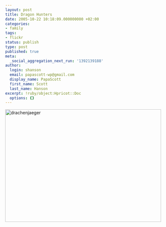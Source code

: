 ```yaml
---
layout: post
title: Dragon Hunters
date: 2005-10-22 10:18:09.000000000 +02:00
categories:
- family
tags:
- flickr
status: publish
type: post
published: true
meta:
  _social_aggregation_next_run: '1392139188'
author:
  login: shanson
  email: papascott-wp@gmail.com
  display_name: PapaScott
  first_name: Scott
  last_name: Hanson
excerpt: !ruby/object:Hpricot::Doc
  options: {}
---
```

<p><a href="http://www.flickr.com/photos/papascott/54792170/" title="drachenjaeger"><img src="http://static.flickr.com/27/54792170_26fc68cd97.jpg" width="500" height="361" alt="drachenjaeger" /></a></p>
